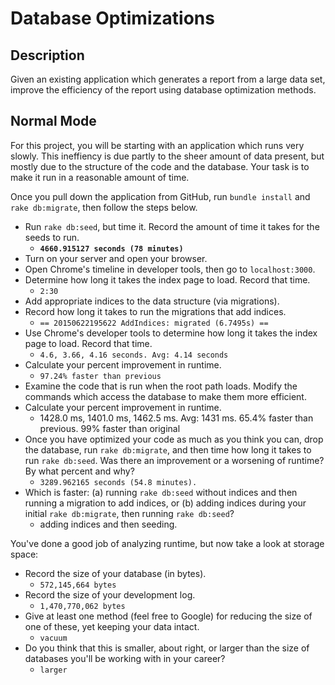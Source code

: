 # Database Optimizations

## Description

Given an existing application which generates a report from a large data set, improve the efficiency of the report using database optimization methods.

## Normal Mode

For this project, you will be starting with an application which runs very slowly.  This ineffiency is due partly to the sheer amount of data present, but mostly due to the structure of the code and the database.  Your task is to make it run in a reasonable amount of time.

Once you pull down the application from GitHub, run `bundle install` and `rake db:migrate`, then follow the steps below.

* Run `rake db:seed`, but time it.  Record the amount of time it takes for the seeds to run.
  * **`4660.915127 seconds (78 minutes)`**
* Turn on your server and open your browser.
* Open Chrome's timeline in developer tools, then go to `localhost:3000`.
* Determine how long it takes the index page to load.  Record that time.
  * `2:30`
* Add appropriate indices to the data structure (via migrations).
* Record how long it takes to run the migrations that add indices.
  * `== 20150622195622 AddIndices: migrated (6.7495s) ==`
* Use Chrome's developer tools to determine how long it takes the index page to load.  Record that time.
  * `4.6, 3.66, 4.16 seconds. Avg: 4.14 seconds`
* Calculate your percent improvement in runtime.
  * `97.24% faster than previous`
* Examine the code that is run when the root path loads.  Modify the commands which access the database to make them more efficient.
* Calculate your percent improvement in runtime.
  * 1428.0 ms, 1401.0 ms, 1462.5 ms. Avg: 1431 ms. 65.4% faster than previous. 99% faster than original
* Once you have optimized your code as much as you think you can, drop the database, run `rake db:migrate`, and then time how long it takes to run `rake db:seed`.  Was there an improvement or a worsening of runtime?  By what percent and why?
  * `3289.962165 seconds (54.8 minutes).`
* Which is faster: (a) running `rake db:seed` without indices and then running a migration to add indices, or (b) adding indices during your initial `rake db:migrate`, then running `rake db:seed`?
  * adding indices and then seeding.

You've done a good job of analyzing runtime, but now take a look at storage space:

* Record the size of your database (in bytes).
  * `572,145,664 bytes`
* Record the size of your development log.
  * `1,470,770,062 bytes`
* Give at least one method (feel free to Google) for reducing the size of one of these, yet keeping your data intact.
  * `vacuum`
* Do you think that this is smaller, about right, or larger than the size of databases you'll be working with in your career?
  * `larger`
